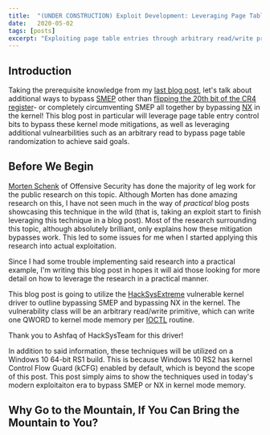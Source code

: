 ```yaml
---
title:  "(UNDER CONSTRUCTION) Exploit Development: Leveraging Page Table Entries for Windows Kernel Exploitation"
date:   2020-05-02
tags: [posts]
excerpt: "Exploiting page table entries through arbitrary read/write primitives to circumvent SMEP, no-execute (NX) in the kernel, and page table randomization"
---
```

Introduction
---

Taking the prerequisite knowledge from my [last blog post](https://connormcgarr.github.io/paging/), let's talk about additional ways to bypass [SMEP](https://en.wikipedia.org/wiki/Supervisor_Mode_Access_Prevention) other than [flipping the 20th bit of the CR4 register](https://connormcgarr.github.io/x64-Kernel-Shellcode-Revisited-and-SMEP-Bypass/)- or completely circumventing SMEP all together by bypassing [NX](https://docs.microsoft.com/en-us/windows-hardware/drivers/kernel/no-execute-nonpaged-pool) in the kernel! This blog post in particular will leverage page table entry control bits to bypass these kernel mode mitigations, as well as leveraging additional vulnearbilities such as an arbitrary read to bypass page table randomization to achieve said goals.

Before We Begin
---

[Morten Schenk](https://twitter.com/blomster81?lang=en) of Offensive Security has done the majority of leg work for the public research on this topic. Although Morten has done amazing research on this, I have not seen much in the way of _practical_ blog posts showcasing this technique in the wild (that is, taking an exploit start to finish leveraging this technique in a blog post). Most of the research surrounding this topic, although absolutely brilliant, only explains how these mitigation bypasses work. This led to some issues for me when I started applying this research into actual exploitation.

Since I had some trouble implementing said research into a practical example, I'm writing this blog post in hopes it will aid those looking for more detail on how to leverage the research in a practical manner.

This blog post is going to utilize the [HackSysExtreme](https://github.com/hacksysteam/HackSysExtremeVulnerableDriver/tree/v2.0.0/Driver) vulnerable kernel driver to outline bypassing SMEP and bypassing NX in the kernel. The vulnerability class will be an arbitrary read/write primitive, which can write one QWORD to kernel mode memory per [IOCTL](https://docs.microsoft.com/en-us/windows/win32/devio/device-input-and-output-control-ioctl-) routine.

Thank you to Ashfaq of HackSysTeam for this driver!

In addition to said information, these techniques will be utilized on a Windows 10 64-bit RS1 build. This is because Windows 10 RS2 has kernel Control Flow Guard (kCFG) enabled by default, which is beyond the scope of this post. This post simply aims to show the techniques used in today's modern exploitaiton era to bypass SMEP or NX in kernel mode memory.

Why Go to the Mountain, If You Can Bring the Mountain to You?
---
